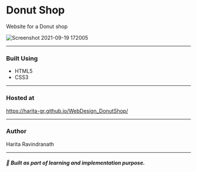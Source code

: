 # Donut Shop

Website for a Donut shop

![Screenshot 2021-09-19 172005](https://user-images.githubusercontent.com/61909695/133926528-4383a99e-eccd-42f7-b6a4-4f345e540fb6.jpg)

---
### Built Using
- HTML5
- CSS3
---

### Hosted at
<https://harita-gr.github.io/WebDesign_DonutShop/>

---
### Author
Harita Ravindranath

---
#####  :pushpin: Built as part of learning and implementation purpose.

